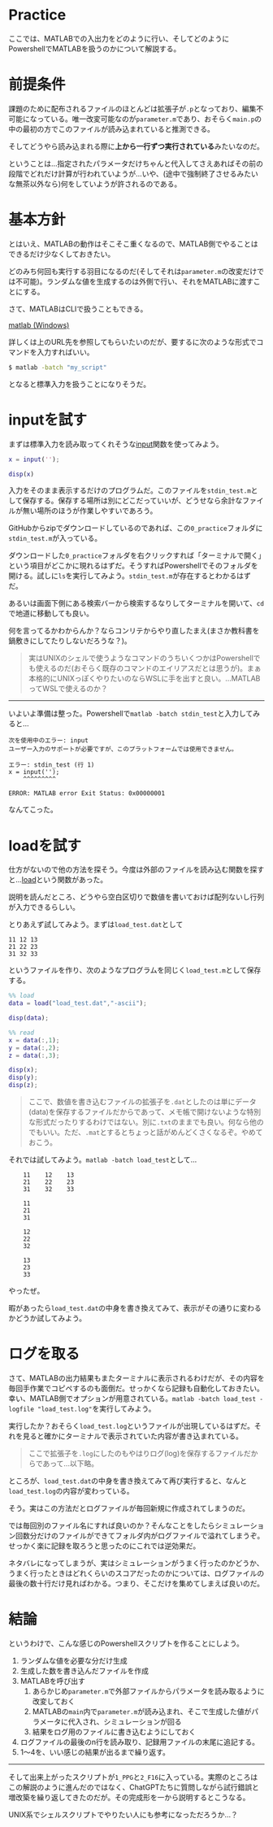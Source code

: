 # Practice
ここでは、MATLABでの入出力をどのように行い、そしてどのようにPowershellでMATLABを扱うのかについて解説する。

# 前提条件
課題のために配布されるファイルのほとんどは拡張子が`.p`となっており、編集不可能になっている。唯一改変可能なのが`parameter.m`であり、おそらく`main.p`の中の最初の方でこのファイルが読み込まれていると推測できる。

そしてどうやら読み込まれる際に**上から一行ずつ実行されている**みたいなのだ。

ということは…指定されたパラメータだけちゃんと代入してさえあればその前の段階でどれだけ計算が行われていようが…いや、(途中で強制終了させるみたいな無茶以外なら)何をしていようが許されるのである。

# 基本方針
とはいえ、MATLABの動作はそこそこ重くなるので、MATLAB側でやることはできるだけ少なくしておきたい。

どのみち何回も実行する羽目になるのだ(そしてそれは`parameter.m`の改変だけでは不可能)。ランダムな値を生成するのは外側で行い、それをMATLABに渡すことにする。

さて、MATLABはCLIで扱うこともできる。

[matlab (Windows)](https://jp.mathworks.com/help/matlab/ref/matlabwindows.html)

詳しくは上のURL先を参照してもらいたいのだが、要するに次のような形式でコマンドを入力すればいい。

```bash
$ matlab -batch "my_script"
```

となると標準入力を扱うことになりそうだ。

# inputを試す
まずは標準入力を読み取ってくれそうな[input](https://jp.mathworks.com/help/matlab/ref/input.html)関数を使ってみよう。

```matlab
x = input('');

disp(x)
```

入力をそのまま表示するだけのプログラムだ。このファイルを`stdin_test.m`として保存する。保存する場所は別にどこだっていいが、どうせなら余計なファイルが無い場所のほうが作業しやすいであろう。

GitHubからzipでダウンロードしているのであれば、この`0_practice`フォルダに`stdin_test.m`が入っている。

ダウンロードした`0_practice`フォルダを右クリックすれば「ターミナルで開く」という項目がどこかに現れるはずだ。そうすればPowershellでそのフォルダを開ける。試しに`ls`を実行してみよう。`stdin_test.m`が存在するとわかるはずだ。

あるいは画面下側にある検索バーから検索するなりしてターミナルを開いて、`cd`で地道に移動しても良い。

何を言ってるかわからんか？ならコンリテからやり直したまえ(まさか教科書を鍋敷きにしてたりしないだろうな？)。

> 実はUNIXのシェルで使うようなコマンドのうちいくつかはPowershellでも使えるのだ(おそらく既存のコマンドのエイリアスだとは思うが)。まぁ本格的にUNIXっぽくやりたいのならWSLに手を出すと良い。…MATLABってWSLで使えるのか？

---

いよいよ準備は整った。Powershellで`matlab -batch stdin_test`と入力してみると…

```
次を使用中のエラー: input
ユーザー入力のサポートが必要ですが、このプラットフォームでは使用できません。

エラー: stdin_test (行 1)
x = input('');
    ^^^^^^^^^

ERROR: MATLAB error Exit Status: 0x00000001
```

なんてこった。

# loadを試す
仕方がないので他の方法を探そう。今度は外部のファイルを読み込む関数を探すと…[load](https://jp.mathworks.com/help/matlab/ref/load.html)という関数があった。

説明を読んだところ、どうやら空白区切りで数値を書いておけば配列ないし行列が入力できるらしい。

とりあえず試してみよう。まずは`load_test.dat`として

```
11 12 13
21 22 23
31 32 33
```

というファイルを作り、次のようなプログラムを同じく`load_test.m`として保存する。

```matlab
%% load
data = load("load_test.dat","-ascii");

disp(data);

%% read
x = data(:,1);
y = data(:,2);
z = data(:,3);

disp(x);
disp(y);
disp(z);
```

> ここで、数値を書き込むファイルの拡張子を`.dat`としたのは単にデータ(data)を保存するファイルだからであって、メモ帳で開けないような特別な形式だったりするわけではない。別に`.txt`のままでも良い。何なら他のでもいい。ただ、`.mat`とするとちょっと話がめんどくさくなるぞ。やめておこう。

それでは試してみよう。`matlab -batch load_test`として…
```
    11    12    13
    21    22    23
    31    32    33

    11
    21
    31

    12
    22
    32

    13
    23
    33

```

やったぜ。

暇があったら`load_test.dat`の中身を書き換えてみて、表示がその通りに変わるかどうか試してみよう。

# ログを取る
さて、MATLABの出力結果もまたターミナルに表示されるわけだが、その内容を毎回手作業でコピペするのも面倒だ。せっかくなら記録も自動化しておきたい。幸い、MATLAB側でオプションが用意されている。`matlab -batch load_test -logfile "load_test.log"`を実行してみよう。

実行したか？おそらく`load_test.log`というファイルが出現しているはずだ。それを見ると確かにターミナルで表示されていた内容が書き込まれている。

> ここで拡張子を`.log`にしたのもやはりログ(log)を保存するファイルだからであって…以下略。

ところが、`load_test.dat`の中身を書き換えてみて再び実行すると、なんと`load_test.log`の内容が変わっている。

そう。実はこの方法だとログファイルが毎回新規に作成されてしまうのだ。

では毎回別のファイル名にすれば良いのか？そんなことをしたらシミュレーション回数分だけのファイルができてフォルダ内がログファイルで溢れてしまうぞ。せっかく楽に記録を取ろうと思ったのにこれでは逆効果だ。

ネタバレになってしまうが、実はシミュレーションがうまく行ったのかどうか、うまく行ったときはどれくらいのスコアだったのかについては、ログファイルの最後の数十行だけ見ればわかる。つまり、そこだけを集めてしまえば良いのだ。

# 結論
というわけで、こんな感じのPowershellスクリプトを作ることにしよう。

1. ランダムな値を必要な分だけ生成
2. 生成した数を書き込んだファイルを作成
3. MATLABを呼び出す
   1. あらかじめ`parameter.m`で外部ファイルからパラメータを読み取るように改変しておく
   2. MATLABの`main`内で`parameter.m`が読み込まれ、そこで生成した値がパラメータに代入され、シミュレーションが回る
   3. 結果をログ用のファイルに書き込むようにしておく
4. ログファイルの最後のn行を読み取り、記録用ファイルの末尾に追記する。
5.  1～4を、いい感じの結果が出るまで繰り返す。

---

そして出来上がったスクリプトが`1_PPG`と`2_F16`に入っている。実際のところはこの解説のように進んだのではなく、ChatGPTたちに質問しながら試行錯誤と増改築を繰り返してきたのだが。その完成形を一から説明するとこうなる。

UNIX系でシェルスクリプトでやりたい人にも参考になっただろうか…？

